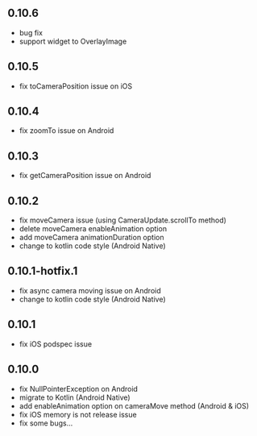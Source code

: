 ## 0.10.6
- bug fix
- support widget to OverlayImage

## 0.10.5
- fix toCameraPosition issue on iOS

## 0.10.4
- fix zoomTo issue on Android

## 0.10.3
- fix getCameraPosition issue on Android

## 0.10.2
- fix moveCamera issue (using CameraUpdate.scrollTo method)
- delete moveCamera enableAnimation option
- add moveCamera animationDuration option
- change to kotlin code style (Android Native)

## 0.10.1-hotfix.1
- fix async camera moving issue on Android
- change to kotlin code style (Android Native)

## 0.10.1
- fix iOS podspec issue

## 0.10.0
- fix NullPointerException on Android
- migrate to Kotlin (Android Native)
- add enableAnimation option on cameraMove method (Android & iOS)
- fix iOS memory is not release issue
- fix some bugs...

